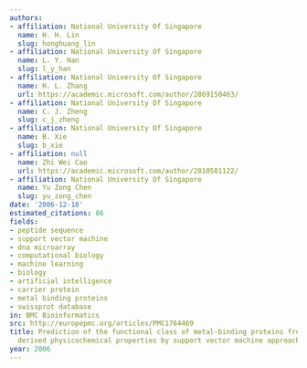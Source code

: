 ```yaml
---
authors:
- affiliation: National University Of Singapore
  name: H. H. Lin
  slug: honghuang_lin
- affiliation: National University Of Singapore
  name: L. Y. Han
  slug: l_y_han
- affiliation: National University Of Singapore
  name: H. L. Zhang
  url: https://academic.microsoft.com/author/2869150463/
- affiliation: National University Of Singapore
  name: C. J. Zheng
  slug: c_j_zheng
- affiliation: National University Of Singapore
  name: B. Xie
  slug: b_xie
- affiliation: null
  name: Zhi Wei Cao
  url: https://academic.microsoft.com/author/2810581122/
- affiliation: National University Of Singapore
  name: Yu Zong Chen
  slug: yu_zong_chen
date: '2006-12-18'
estimated_citations: 86
fields:
- peptide sequence
- support vector machine
- dna microarray
- computational biology
- machine learning
- biology
- artificial intelligence
- carrier protein
- metal binding proteins
- swissprot database
in: BMC Bioinformatics
src: http://europepmc.org/articles/PMC1764469
title: Prediction of the functional class of metal-binding proteins from sequence
  derived physicochemical properties by support vector machine approach.
year: 2006
---
```

